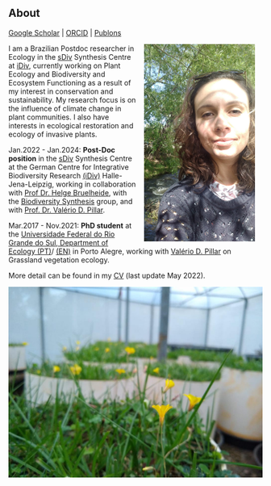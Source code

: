## About
[Google Scholar](https://scholar.google.com/)  \|  [ORCID](https://orcid.org/0000-0002-6766-3904)  \|  [Publons](https://publons.com/researcher/1910318/daniela-hoss/)

<img style="padding: 0 15px; float: right;" src="profile_DH.jpg" align="right" width="220">
                                      

I am a Brazilian Postdoc researcher in Ecology in the [sDiv](https://www.idiv.de/en/sdiv.html) Synthesis Centre at [iDiv](https://www.idiv.de/en/sdiv.html), currently working on Plant Ecology and Biodiversity and Ecosystem Functioning as a result of my interest in conservation and sustainability. My research focus is on the influence of climate change in plant communities. I also have interests in ecological restoration and ecology of invasive plants.


Jan.2022 - Jan.2024: **Post-Doc position** in the [sDiv](https://www.idiv.de/en/sdiv.html) Synthesis Centre at the German Centre for Integrative Biodiversity Research [(iDiv)](https://www.idiv.de/en/sdiv.html) Halle-Jena-Leipzig, working in collaboration with [Prof Dr. Helge Bruelheide](https://www.botanik.uni-halle.de/geobotanik/helge_bruelheide/), with the [Biodiversity Synthesis](https://www.idiv.de/en/groups-and-people/core-groups/synthesis.html) group, and with [Prof. Dr. Valério D. Pillar](https://www.researchgate.net/profile/Valerio-Pillar). 

Mar.2017 - Nov.2021: **PhD student** at the [Universidade Federal do Rio Grande do Sul, Department of Ecology (PT)](https://www.ufrgs.br/ppgecologia/)/ [(EN)](https://www.ufrgs.br/ppgecologia/en/) in Porto Alegre, working with [Valério D. Pillar](https://www.researchgate.net/profile/Valerio-Pillar) on Grassland vegetation ecology.

More detail can be found in my [CV](/XX.pdf) (last update May 2022).



 <img src="rem1.jpeg"  align="center" width="700">


